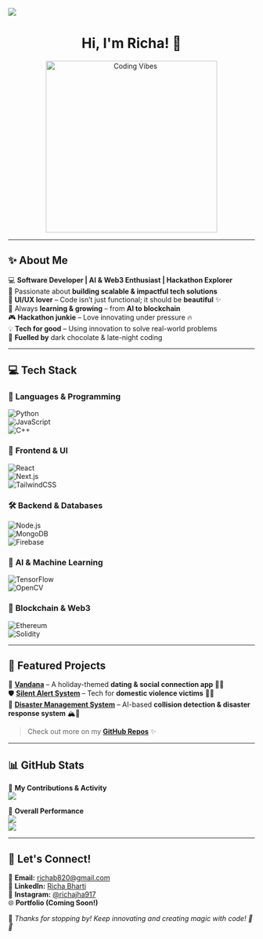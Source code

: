 [![](https://visitcount.itsvg.in/api?id=RichaBharti0603&icon=6&color=6)](https://visitcount.itsvg.in)

<h1 align="center">Hi, I'm Richa! 🎀</h1>

<p align="center">
  <img src="https://i.pinimg.com/originals/0e/1a/6f/0e1a6f4ea8b8b3b69d3d3e4cbe486f96.gif" width="350px" alt="Coding Vibes" />
</p>

---

## ✨ About Me  
💻 **Software Developer | AI & Web3 Enthusiast | Hackathon Explorer**  
🚀 Passionate about **building scalable & impactful tech solutions**  
🎨 **UI/UX lover** – Code isn’t just functional; it should be **beautiful** ✨  
🌱 Always **learning & growing** – from **AI to blockchain**  
🎮 **Hackathon junkie** – Love innovating under pressure 🔥  
💡 **Tech for good** – Using innovation to solve real-world problems  
🍫 **Fuelled by** dark chocolate & late-night coding  

---

## 💻 Tech Stack  
### 🚀 **Languages & Programming**  
![Python](https://img.shields.io/badge/Python-%2314354C.svg?style=flat&logo=python&logoColor=white)  
![JavaScript](https://img.shields.io/badge/JavaScript-%23F7DF1E.svg?style=flat&logo=javascript&logoColor=black)  
![C++](https://img.shields.io/badge/C++-%2300599C.svg?style=flat&logo=c%2B%2B&logoColor=white)  

### 🎨 **Frontend & UI**  
![React](https://img.shields.io/badge/React-%2320232a.svg?style=flat&logo=react&logoColor=%2361DAFB)  
![Next.js](https://img.shields.io/badge/Next.js-%23000000.svg?style=flat&logo=next.js&logoColor=white)  
![TailwindCSS](https://img.shields.io/badge/TailwindCSS-%2306B6D4.svg?style=flat&logo=tailwind-css&logoColor=white)  

### 🛠️ **Backend & Databases**  
![Node.js](https://img.shields.io/badge/Node.js-%2343853D.svg?style=flat&logo=node.js&logoColor=white)  
![MongoDB](https://img.shields.io/badge/MongoDB-%2347A248.svg?style=flat&logo=mongodb&logoColor=white)  
![Firebase](https://img.shields.io/badge/Firebase-%23FFCA28.svg?style=flat&logo=firebase&logoColor=black)  

### 🤖 **AI & Machine Learning**  
![TensorFlow](https://img.shields.io/badge/TensorFlow-%23FF6F00.svg?style=flat&logo=tensorflow&logoColor=white)  
![OpenCV](https://img.shields.io/badge/OpenCV-%235C3EE8.svg?style=flat&logo=opencv&logoColor=white)  

### 🔗 **Blockchain & Web3**  
![Ethereum](https://img.shields.io/badge/Ethereum-%231386C6.svg?style=flat&logo=ethereum&logoColor=white)  
![Solidity](https://img.shields.io/badge/Solidity-%23363636.svg?style=flat&logo=solidity&logoColor=white)  

---

## 🌟 Featured Projects  
🚀 **[Vandana](https://github.com/RichaBharti0603/Vandana)** – A holiday-themed **dating & social connection app** 🎄💕  
🛡️ **[Silent Alert System](https://github.com/RichaBharti0603/Silent-Alert)** – Tech for **domestic violence victims** 🚨💜  
🚂 **[Disaster Management System](https://github.com/RichaBharti0603/DisasterManagement)** – AI-based **collision detection & disaster response system** 🏔️🚨  

> Check out more on my **[GitHub Repos](https://github.com/RichaBharti0603?tab=repositories)** ✨  

---

## 📊 GitHub Stats  
📌 **My Contributions & Activity**  
![](https://github-readme-activity-graph.vercel.app/graph?username=RichaBharti0603&theme=dracula)  

📌 **Overall Performance**  
![](https://github-readme-streak-stats.herokuapp.com/?user=RichaBharti0603&theme=rose_pine&hide_border=false)  
![](https://github-readme-stats.vercel.app/api?username=RichaBharti0603&theme=rose_pine&hide_border=false&include_all_commits=true&count_private=true)  

---

## 💌 Let's Connect!  
📩 **Email:** [richab820@gmail.com](mailto:richab820@gmail.com)  
🔗 **LinkedIn:** [Richa Bharti](https://www.linkedin.com/in/richa-bharti-508ba0283/)  
📸 **Instagram:** [@richajha917](https://instagram.com/richajha917)  
🌐 **Portfolio (Coming Soon!)**  

💖 _Thanks for stopping by! Keep innovating and creating magic with code! 🚀✨_  
